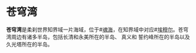 # 苍穹湾
**苍穹湾**是柔刹世界知界域一片海域，位于#[魂海](locations/sea-of-souls)，在知界域中对应#[埃穆尔](locations/emul)。苍穹湾周边有诸多半岛，包括长清和永美所在的半岛、 真义和 誓约峰所在的半岛以及久光塔所在的半岛。
